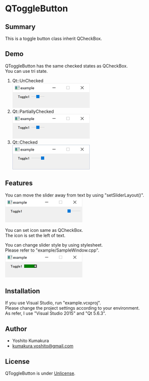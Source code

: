 # QToggleButton

## Summary

This is a toggle button class inherit QCheckBox.

## Demo

QToggleButton has the same checked states as QCheckBox.<br>
You can use tri state.

1. Qt::UnChecked<br>
   <img src="pictures\off.png" alt="off"  />
3. Qt::PartiallyChecked<br>
   <img src="pictures\partially.png" alt="partially"  />
4. Qt::Checked<br>
   <img src="pictures\on.png" alt="on"  />

## Features

You can move the slider away from text by using "setSliderLayout()".<br>
<img src="pictures\far.png" alt="far"  />

You can set icon same as QCheckBox.<br>
The icon is set the left of text.

You can change slider style by using stylesheet.<br>Please refer to "example/SampleWindow.cpp".<br>![style](pictures\style.png)

## Installation

If you use Visual Studio, run "example.vcxproj".<br>
Please change the project settings according to your environment.<br>
As refer, I use "Visual Studio 2015" and "Qt 5.6.3".

## Author

- Yoshito Kumakura
- kumakura.yoshito@gmail.com

## License

QToggleButton is under [Unlicense](https://github.com/Kuma4410/QToggleButton/blob/main/LICENSE).

